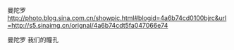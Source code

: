 曼陀罗
http://photo.blog.sina.com.cn/showpic.html#blogid=4a6b74cd0100bjrc&url=http://s5.sinaimg.cn/orignal/4a6b74cdt5fa047066e74
 
曼陀罗
我们的瞳孔
